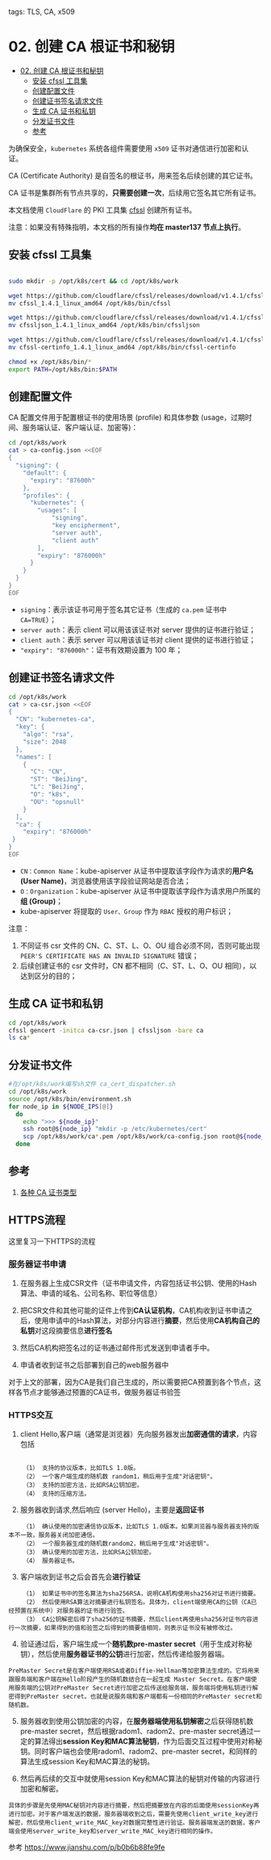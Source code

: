 tags: TLS, CA, x509

# 02. 创建 CA 根证书和秘钥

<!-- TOC -->

- [02. 创建 CA 根证书和秘钥](#02-创建-ca-根证书和秘钥)
    - [安装 cfssl 工具集](#安装-cfssl-工具集)
    - [创建配置文件](#创建配置文件)
    - [创建证书签名请求文件](#创建证书签名请求文件)
    - [生成 CA 证书和私钥](#生成-ca-证书和私钥)
    - [分发证书文件](#分发证书文件)
    - [参考](#参考)

<!-- /TOC -->

为确保安全，`kubernetes` 系统各组件需要使用 `x509` 证书对通信进行加密和认证。

CA (Certificate Authority) 是自签名的根证书，用来签名后续创建的其它证书。

CA 证书是集群所有节点共享的，**只需要创建一次**，后续用它签名其它所有证书。

本文档使用 `CloudFlare` 的 PKI 工具集 [cfssl](https://github.com/cloudflare/cfssl) 创建所有证书。

注意：如果没有特殊指明，本文档的所有操作**均在 master137 节点上执行**。

## 安装 cfssl 工具集

``` bash

sudo mkdir -p /opt/k8s/cert && cd /opt/k8s/work

wget https://github.com/cloudflare/cfssl/releases/download/v1.4.1/cfssl_1.4.1_linux_amd64
mv cfssl_1.4.1_linux_amd64 /opt/k8s/bin/cfssl

wget https://github.com/cloudflare/cfssl/releases/download/v1.4.1/cfssljson_1.4.1_linux_amd64
mv cfssljson_1.4.1_linux_amd64 /opt/k8s/bin/cfssljson

wget https://github.com/cloudflare/cfssl/releases/download/v1.4.1/cfssl-certinfo_1.4.1_linux_amd64
mv cfssl-certinfo_1.4.1_linux_amd64 /opt/k8s/bin/cfssl-certinfo

chmod +x /opt/k8s/bin/*
export PATH=/opt/k8s/bin:$PATH
```

## 创建配置文件

CA 配置文件用于配置根证书的使用场景 (profile) 和具体参数 (usage，过期时间、服务端认证、客户端认证、加密等)：

``` bash
cd /opt/k8s/work
cat > ca-config.json <<EOF
{
  "signing": {
    "default": {
      "expiry": "87600h"
    },
    "profiles": {
      "kubernetes": {
        "usages": [
            "signing",
            "key encipherment",
            "server auth",
            "client auth"
        ],
        "expiry": "876000h"
      }
    }
  }
}
EOF
```
+ `signing`：表示该证书可用于签名其它证书（生成的 `ca.pem` 证书中 `CA=TRUE`）；
+ `server auth`：表示 client 可以用该该证书对 server 提供的证书进行验证；
+ `client auth`：表示 server 可以用该该证书对 client 提供的证书进行验证；
+ `"expiry": "876000h"`：证书有效期设置为 100 年；

## 创建证书签名请求文件

``` bash
cd /opt/k8s/work
cat > ca-csr.json <<EOF
{
  "CN": "kubernetes-ca",
  "key": {
    "algo": "rsa",
    "size": 2048
  },
  "names": [
    {
      "C": "CN",
      "ST": "BeiJing",
      "L": "BeiJing",
      "O": "k8s",
      "OU": "opsnull"
    }
  ],
  "ca": {
    "expiry": "876000h"
 }
}
EOF
```
+ `CN：Common Name`：kube-apiserver 从证书中提取该字段作为请求的**用户名 (User Name)**，浏览器使用该字段验证网站是否合法；
+ `O：Organization`：kube-apiserver 从证书中提取该字段作为请求用户所属的**组 (Group)**；
+ kube-apiserver 将提取的 `User、Group` 作为 `RBAC` 授权的用户标识；

注意：
1. 不同证书 csr 文件的 CN、C、ST、L、O、OU 组合必须不同，否则可能出现 `PEER'S CERTIFICATE HAS AN INVALID SIGNATURE` 错误；
2. 后续创建证书的 csr 文件时，CN 都不相同（C、ST、L、O、OU 相同），以达到区分的目的；

## 生成 CA 证书和私钥

``` bash
cd /opt/k8s/work
cfssl gencert -initca ca-csr.json | cfssljson -bare ca
ls ca*
```

## 分发证书文件

``` bash
#在/opt/k8s/work编写sh文件 ca_cert_dispatcher.sh
cd /opt/k8s/work
source /opt/k8s/bin/environment.sh
for node_ip in ${NODE_IPS[@]}
  do
    echo ">>> ${node_ip}"
    ssh root@${node_ip} "mkdir -p /etc/kubernetes/cert"
    scp /opt/k8s/work/ca*.pem /opt/k8s/work/ca-config.json root@${node_ip}:/etc/kubernetes/cert
  done
```

## 参考

1. [各种 CA 证书类型](https://github.com/kubernetes-incubator/apiserver-builder/blob/master/docs/concepts/auth.md)

## HTTPS流程

这里复习一下HTTPS的流程

### 服务器证书申请

1. 在服务器上生成CSR文件（证书申请文件，内容包括证书公钥、使用的Hash算法、申请的域名、公司名称、职位等信息）

2. 把CSR文件和其他可能的证件上传到**CA认证机构**，CA机构收到证书申请之后，使用申请中的Hash算法，对部分内容进行**摘要**，然后使用**CA机构自己的私钥**对这段摘要信息**进行签名**

3. 然后CA机构把签名过的证书通过邮件形式发送到申请者手中。

4. 申请者收到证书之后部署到自己的web服务器中

对于上文的部署，因为CA是我们自己生成的，所以需要把CA预置到各个节点，这样各节点才能够通过预置的CA证书，做服务器证书验签

### HTTPS交互

1. client Hello,客户端（通常是浏览器）先向服务器发出**加密通信的请求**，内容包括
```

    （1） 支持的协议版本，比如TLS 1.0版。
    （2） 一个客户端生成的随机数 random1，稍后用于生成"对话密钥"。
    （3） 支持的加密方法，比如RSA公钥加密。
    （4） 支持的压缩方法。
```
2. 服务器收到请求,然后响应 (server Hello)，主要是**返回证书**
```
    （1） 确认使用的加密通信协议版本，比如TLS 1.0版本。如果浏览器与服务器支持的版本不一致，服务器关闭加密通信。
    （2） 一个服务器生成的随机数random2，稍后用于生成"对话密钥"。
    （3） 确认使用的加密方法，比如RSA公钥加密。
    （4） 服务器证书。
```
3. 客户端收到证书之后会首先会**进行验证**
```
    （1） 如果证书中的签名算法为sha256RSA，说明CA机构使用sha256对证书进行摘要。
    （2） 然后使用RSA算法对摘要进行私钥签名。具体为，client端使用CA的公钥（CA已经预置在系统中）对服务器的证书进行验签。
    （3） CA公钥解密后得了sha256的证书摘要，然后client再使用sha256对证书内容进行一次摘要，如果得到的值和验签之后得到的摘要值相同，则表示证书没有被修改过。
```
4. 验证通过后，客户端生成一个**随机数pre-master secret**（用于生成对称秘钥），然后使用**服务器证书的公钥**进行加密，然后传递给服务器端。
```
PreMaster Secret是在客户端使用RSA或者Diffie-Hellman等加密算法生成的。它将用来跟服务端和客户端在Hello阶段产生的随机数结合在一起生成 Master Secret。在客户端使用服务端的公钥对PreMaster Secret进行加密之后传送给服务端，服务端将使用私钥进行解密得到PreMaster secret。也就是说服务端和客户端都有一份相同的PreMaster secret和随机数。
```
5. 服务器收到使用公钥加密的内容，在**服务器端使用私钥解密**之后获得随机数pre-master secret，然后根据radom1、radom2、pre-master secret通过一定的算法得出**session Key和MAC算法秘钥**，作为后面交互过程中使用对称秘钥。同时客户端也会使用radom1、radom2、pre-master secret，和同样的算法生成session Key和MAC算法的秘钥。

6. 然后再后续的交互中就使用session Key和MAC算法的秘钥对传输的内容进行加密和解密。
```
具体的步骤是先使用MAC秘钥对内容进行摘要，然后把摘要放在内容的后面使用sessionKey再进行加密。对于客户端发送的数据，服务器端收到之后，需要先使用client_write_key进行解密，然后使用client_write_MAC_key对数据完整性进行验证。服务器端发送的数据，客户端会使用server_write_key和server_write_MAC_key进行相同的操作。
```
参考 https://www.jianshu.com/p/b0b6b88fe9fe
